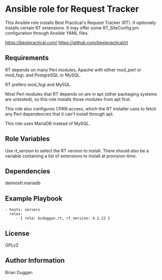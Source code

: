 Ansible role for Request Tracker
================================

This Ansible role installs Best Practical's Request Tracker (RT). It optionally installs certain RT extensions. It may offer some RT_SiteConfig.pm configuration through Ansible YAML files.

https://bestpractical.com/
https://github.com/bestpractical/rt

Requirements
------------

RT depends on many Perl modules, Apache with either mod_perl or mod_fsgi, and PostgreSQL or MySQL.

RT prefers mod_fsgi and MySQL.

Most Perl modules that RT depends on are in apt (other packaging systems are untested), so this role installs those modules from apt first.

This role also configures CPAN access, which the RT installer uses to fetch any Perl dependencies that it can't install through apt.

This role uses MariaDB instead of MySQL.

Role Variables
--------------

Use rt_version to select the RT version to install. There should also be a variable containing a list of extensions to install at provision-time.


Dependencies
------------

deimosfr.mariadb

Example Playbook
----------------

    - hosts: servers
      roles:
         - { role: bcduggan.rt, rt_version: 4.2.12 }

License
-------

GPLv3


Author Information
------------------

Brian Duggan
